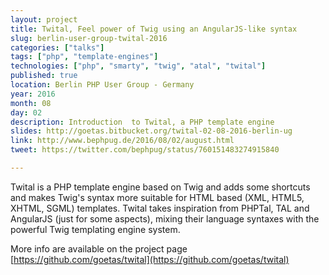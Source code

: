 ```yaml
---
layout: project
title: Twital, Feel power of Twig using an AngularJS-like syntax
slug: berlin-user-group-twital-2016
categories: ["talks"]
tags: ["php", "template-engines"]
technologies: ["php", "smarty", "twig", "atal", "twital"]
published: true
location: Berlin PHP User Group - Germany
year: 2016
month: 08
day: 02
description: Introduction  to Twital, a PHP template engine
slides: http://goetas.bitbucket.org/twital-02-08-2016-berlin-ug
link: http://www.bephpug.de/2016/08/02/august.html
tweet: https://twitter.com/bephpug/status/760151483274915840

---
```


Twital is a PHP template engine based on Twig and adds some shortcuts and makes Twig's syntax 
more suitable for HTML based (XML, HTML5, XHTML, SGML) templates. 
Twital takes inspiration from PHPTal, TAL and AngularJS (just for some aspects), 
mixing their language syntaxes with the powerful Twig templating engine system.

More info are available on the project page [https://github.com/goetas/twital](https://github.com/goetas/twital)
